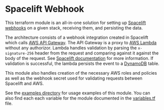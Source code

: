 # Spacelift Webhook

This terraform module is an all-in-one solution for setting up [Spacelift webhooks][spacelift-webhooks] on a given stack, receiving them, and persisting the data.

The architecture consists of a webhook integration created in Spacelift which calls [AWS API Gateway][aws-api-gateway].
The API Gateway is a proxy to [AWS Lambda][aws-lambda] without any authorizor.
Lambda handles validation by parsing the `x-signature-256` header from the request and comparing against it against the body of the request. See [Spacelift documentation][spacelift-validation] for more information.
If validation is successful, the lambda persists the event to a [DynamoDB][aws-dynamodb] table.

This module also handles creation of the necessary AWS roles and policies as well as the webhook secret used for validating requests between Spacelift and AWS.

See the [examples directory][examples] for usage examples of this module.
You can also find each each variable for the module documented in the [variables.tf][variables] file.


[examples]: ./examples
[variables]: ./variables.tf

[aws-lambda]: https://aws.amazon.com/lambda/
[aws-dynamodb]: https://aws.amazon.com/dynamodb/
[aws-api-gateway]: https://aws.amazon.com/api-gateway/

[spacelift]: https://spacelift.io
[spacelift-webhooks]: https://docs.spacelift.io/integrations/webhooks
[spacelift-validation]: https://docs.spacelift.io/integrations/webhooks#validating-payload

